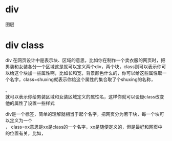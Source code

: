 # div 

图层

# div class

div 在网页设计中是表示块、区域的意思，比如你在制作一个卖衣服的网页时，把男装和女装各分一个区域这是就可以定义两个div，两个块，class则可以表示你可以给这个块加一些属性啊，比如长和宽，背景颜色什么的，你可以给这些属性取一个名字，class=shuxing就表示你给这个属性的集合取了个shuxing的名称，<div class=nanzhuang>、<div class=nvzhuang>就可以表示你给男装区域和女装区域定义的属性名，这样你就可以设疑class改变他的属性了设置一些样式
  
  <div class=.....>div是一个标签，简单的理解就相当于起个名字，把网页分为若干块，每一个块可以定义为一个<div>， class=xx意思是xx是class的一个名字，xx是随便定义的，但是最好和网页中的位置有关，比如，<div class=top>
